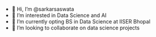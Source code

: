 - 👋 Hi, I’m @sarkarsaswata
- 👀 I’m interested in Data Science and AI
- 🌱 I’m currently opting BS in Data Science at IISER Bhopal
- 💞️ I’m looking to collaborate on data science projects

<!---
sarkarsaswata/sarkarsaswata is a ✨ special ✨ repository because its `README.md` (this file) appears on your GitHub profile.
You can click the Preview link to take a look at your changes.
--->
